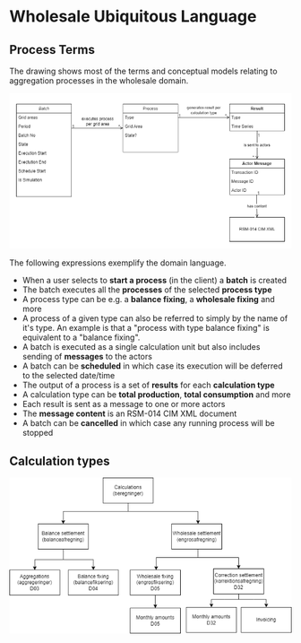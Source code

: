 # Wholesale Ubiquitous Language

## Process Terms

The drawing shows most of the terms and conceptual models relating to aggregation processes in the wholesale domain.

![here!](images/process-terms.drawio.png)

The following expressions exemplify the domain language.

- When a user selects to **start a process** (in the client) a **batch** is created
- The batch executes all the **processes** of the selected **process type**
- A process type can be e.g. a **balance fixing**, a **wholesale fixing** and more
- A process of a given type can also be referred to simply by the name of it's type. An example is that a "process with type balance fixing" is equivalent to a "balance fixing".
- A batch is executed as a single calculation unit but also includes sending of **messages** to the actors
- A batch can be **scheduled** in which case its execution will be deferred to the selected date/time
- The output of a process is a set of **results** for each **calculation type**
- A calculation type can be **total production**, **total consumption** and more
- Each result is sent as a message to one or more actors
- The **message content** is an RSM-014 CIM XML document
- A batch can be **cancelled** in which case any running process will be stopped

## Calculation types

![Calculation types!](images/calculation-types.drawio.png)
